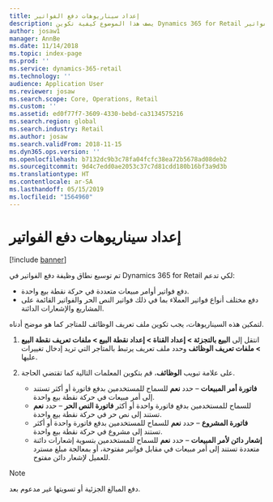 ```yaml
---
title: إعداد سيناريوهات دفع الفواتير
description: يصف هذا الموضوع كيفية تكوين Dynamics 365 for Retail لدعم مختلف السيناريوهات ذات الصلة بدفع الفواتير.
author: josaw1
manager: AnnBe
ms.date: 11/14/2018
ms.topic: index-page
ms.prod: ''
ms.service: dynamics-365-retail
ms.technology: ''
audience: Application User
ms.reviewer: josaw
ms.search.scope: Core, Operations, Retail
ms.custom: ''
ms.assetid: ed0f77f7-3609-4330-bebd-ca3134575216
ms.search.region: global
ms.search.industry: Retail
ms.author: josaw
ms.search.validFrom: 2018-11-15
ms.dyn365.ops.version: ''
ms.openlocfilehash: b7132dc9b3c78fa04fcfc38ea72b5678ad08deb2
ms.sourcegitcommit: 9d4c7edd0ae2053c37c7d81cdd180b16bf3a9d3b
ms.translationtype: HT
ms.contentlocale: ar-SA
ms.lasthandoff: 05/15/2019
ms.locfileid: "1564960"
---
```

# <a name="set-up-pay-invoice-scenarios"></a>إعداد سيناريوهات دفع الفواتير

[!include [banner](includes/banner.md)]

تم توسيع نطاق وظيفة دفع الفواتير في Dynamics 365 for Retail لكي تدعم:

- دفع فواتير أوامر مبيعات متعددة في حركة نقطة بيع واحدة.
- دفع مختلف أنواع فواتير العملاء بما في ذلك فواتير النص الحر والفواتير القائمة على المشاريع والإشعارات الدائنة.

لتمكين هذه السيناريوهات، يجب تكوين ملف تعريف الوظائف للمتاجر كما هو موضح أدناه.

1. انتقل إلى **البيع بالتجزئة \> إعداد القناة \> إعداد نقطة البيع \> ملفات تعريف نقطة البيع \> ملفات تعريف الوظائف** وحدد ملف تعريف يرتبط بالمتاجر التي تريد إدخال تغييرات عليها.
2. على علامة تبويب **الوظائف**، قم بتكوين المعلمات التالية كما تقتضي الحاجة.

    - **فاتورة أمر المبيعات** – حدد **نعم** للسماح للمستخدمين بدفع فاتورة أو أكثر تستند إلى أمر مبيعات في حركة نقطة بيع واحدة.
    - **فاتورة النص الحر** – حدد **نعم‏‎** للسماح للمستخدمين بدفع فاتورة واحدة أو أكثر تستند إلى نص حر في حركة نقطة بيع واحدة.
    - **فاتورة المشروع** – حدد **نعم** للسماح للمستخدمين بدفع فاتورة واحدة أو أكثر تستند إلى مشروع في حركة نقطة بيع واحدة.
    - **إشعار دائن لأمر المبيعات** – حدد **نعم** للسماح للمستخدمين بتسوية إشعارات دائنة متعددة تستند إلى أمر مبيعات في مقابل فواتير مفتوحة، أو بمعالجة مبلغ مسترد للعميل لإشعار دائن مفتوح.

> [!NOTE]
> دفع المبالغ الجزئية أو تسويتها غير مدعوم بعد.
